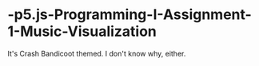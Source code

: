 # -p5.js-Programming-I-Assignment-1-Music-Visualization
It's Crash Bandicoot themed. I don't know why, either. 
